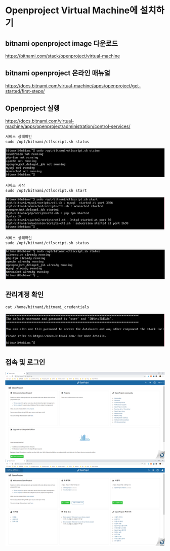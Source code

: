 # Openproject Virtual Machine에 설치하기

## bitnami openproject image 다운로드
https://bitnami.com/stack/openproject/virtual-machine

## bitnami openproject 온라인 매뉴얼
https://docs.bitnami.com/virtual-machine/apps/openproject/get-started/first-steps/

## Openproject 실행
https://docs.bitnami.com/virtual-machine/apps/openproject/administration/control-services/
```
서비스 상태확인
sudo /opt/bitnami/ctlscript.sh status
```
<img src='screenshots/openproject/03.PNG' />

```
서비스 시작
sudo /opt/bitnami/ctlscript.sh start
```
<img src='screenshots/openproject/04.PNG' />

```
서비스 상태확인
sudo /opt/bitnami/ctlscript.sh status
```
<img src='screenshots/openproject/05.PNG' />

## 관리계정 확인
```
cat /home/bitnami/bitnami_credentials
```
<img src='screenshots/openproject/06.PNG' />

## 접속 및 로그인
<img src='screenshots/openproject/01.PNG' />
<img src='screenshots/openproject/02.PNG' />
